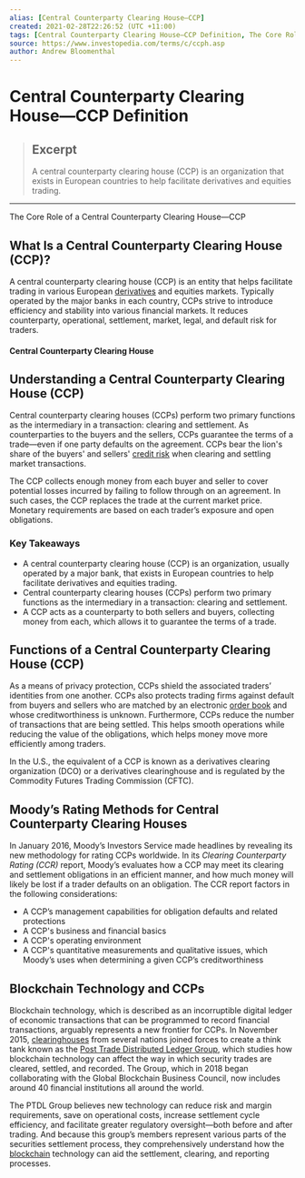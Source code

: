```yaml
---
alias: [Central Counterparty Clearing House—CCP]
created: 2021-02-28T22:26:52 (UTC +11:00)
tags: [Central Counterparty Clearing House—CCP Definition, The Core Role of a Central Counterparty Clearing House—CCP]
source: https://www.investopedia.com/terms/c/ccph.asp
author: Andrew Bloomenthal
---
```


# Central Counterparty Clearing House—CCP Definition

> ## Excerpt
> A central counterparty clearing house (CCP) is an organization that exists in European countries to help facilitate derivatives and equities trading.

---

The Core Role of a Central Counterparty Clearing House—CCP
## What Is a Central Counterparty Clearing House (CCP)?

A central counterparty clearing house (CCP) is an entity that helps facilitate trading in various European [derivatives](https://www.investopedia.com/terms/d/derivative.asp) and equities markets. Typically operated by the major banks in each country, CCPs strive to introduce efficiency and stability into various financial markets. It reduces counterparty, operational, settlement, market, legal, and default risk for traders.

#### Central Counterparty Clearing House

## Understanding a Central Counterparty Clearing House (CCP)

Central counterparty clearing houses (CCPs) perform two primary functions as the intermediary in a transaction: clearing and settlement. As counterparties to the buyers and the sellers, CCPs guarantee the terms of a trade—even if one party defaults on the agreement. CCPs bear the lion's share of the buyers' and sellers' [credit risk](https://www.investopedia.com/terms/c/creditrisk.asp) when clearing and settling market transactions.

The CCP collects enough money from each buyer and seller to cover potential losses incurred by failing to follow through on an agreement. In such cases, the CCP replaces the trade at the current market price. Monetary requirements are based on each trader’s exposure and open obligations.

### Key Takeaways

-   A central counterparty clearing house (CCP) is an organization, usually operated by a major bank, that exists in European countries to help facilitate derivatives and equities trading.
-   Central counterparty clearing houses (CCPs) perform two primary functions as the intermediary in a transaction: clearing and settlement.
-   A CCP acts as a counterparty to both sellers and buyers, collecting money from each, which allows it to guarantee the terms of a trade.

## Functions of a Central Counterparty Clearing House (CCP)

As a means of privacy protection, CCPs shield the associated traders’ identities from one another. CCPs also protects trading firms against default from buyers and sellers who are matched by an electronic [order book](https://www.investopedia.com/terms/o/order-book.asp) and whose creditworthiness is unknown. Furthermore, CCPs reduce the number of transactions that are being settled. This helps smooth operations while reducing the value of the obligations, which helps money move more efficiently among traders.

In the U.S., the equivalent of a CCP is known as a derivatives clearing organization (DCO) or a derivatives clearinghouse and is regulated by the Commodity Futures Trading Commission (CFTC).

## Moody’s Rating Methods for Central Counterparty Clearing Houses

In January 2016, Moody’s Investors Service made headlines by revealing its new methodology for rating CCPs worldwide. In its _Clearing Counterparty Rating (CCR)_ report, Moody’s evaluates how a CCP may meet its clearing and settlement obligations in an efficient manner, and how much money will likely be lost if a trader defaults on an obligation. The CCR report factors in the following considerations:

-   A CCP’s management capabilities for obligation defaults and related protections
-   A CCP's business and financial basics
-   A CCP's operating environment
-   A CCP's quantitative measurements and qualitative issues, which Moody’s uses when determining a given CCP’s creditworthiness

## Blockchain Technology and CCPs

Blockchain technology, which is described as an incorruptible digital ledger of economic transactions that can be programmed to record financial transactions, arguably represents a new frontier for CCPs. In November 2015, [clearinghouses](https://www.investopedia.com/terms/c/clearinghouse.asp) from several nations joined forces to create a think tank known as the [Post Trade Distributed Ledger Group](http://blockchain-finance.com/2017/02/15/ptdl-group-researches-viewpoints-on-blockchain-technology/), which studies how blockchain technology can affect the way in which security trades are cleared, settled, and recorded. The Group, which in 2018 began collaborating with the Global Blockchain Business Council, now includes around 40 financial institutions all around the world.

The PTDL Group believes new technology can reduce risk and margin requirements, save on operational costs, increase settlement cycle efficiency, and facilitate greater regulatory oversight—both before and after trading. And because this group’s members represent various parts of the securities settlement process, they comprehensively understand how the [blockchain](https://www.investopedia.com/terms/b/blockchain.asp) technology can aid the settlement, clearing, and reporting processes.
